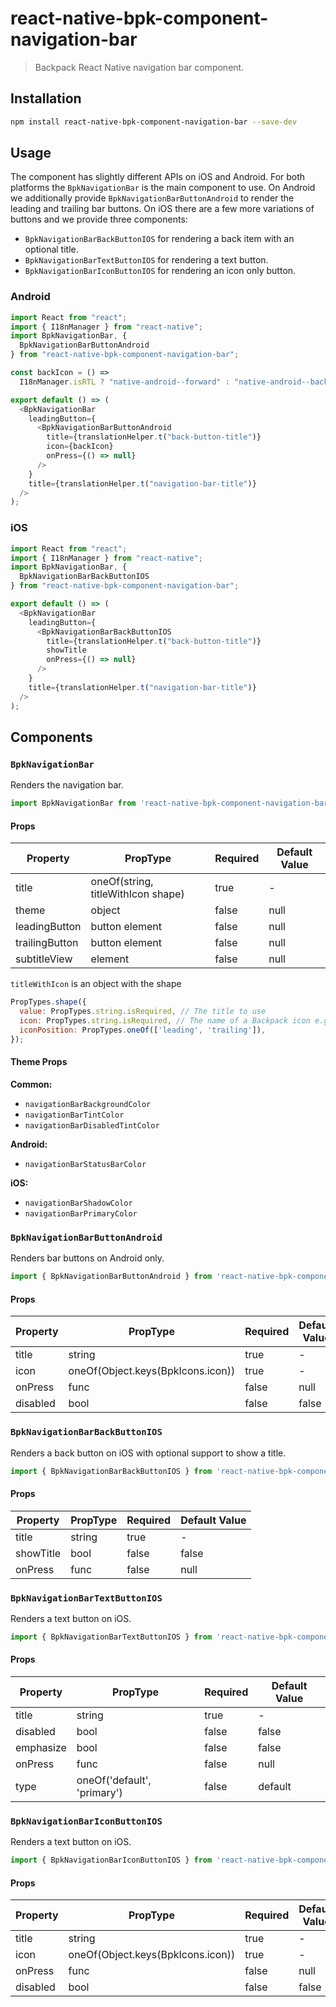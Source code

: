 # react-native-bpk-component-navigation-bar

> Backpack React Native navigation bar component.

## Installation

```sh
npm install react-native-bpk-component-navigation-bar --save-dev
```

## Usage

The component has slightly different APIs on iOS and Android. For both platforms the `BpkNavigationBar` is the main component
to use. On Android we additionally provide `BpkNavigationBarButtonAndroid` to render the leading and trailing bar buttons. On iOS
there are a few more variations of buttons and we provide three components:

+ `BpkNavigationBarBackButtonIOS` for rendering a back item with an optional title.
+ `BpkNavigationBarTextButtonIOS` for rendering a text button.
+ `BpkNavigationBarIconButtonIOS` for rendering an icon only button.

### Android

```js
import React from "react";
import { I18nManager } from "react-native";
import BpkNavigationBar, {
  BpkNavigationBarButtonAndroid
} from "react-native-bpk-component-navigation-bar";

const backIcon = () =>
  I18nManager.isRTL ? "native-android--forward" : "native-android--back";

export default () => (
  <BpkNavigationBar
    leadingButton={
      <BpkNavigationBarButtonAndroid
        title={translationHelper.t("back-button-title")}
        icon={backIcon}
        onPress={() => null}
      />
    }
    title={translationHelper.t("navigation-bar-title")}
  />
);
```

### iOS

```js
import React from "react";
import { I18nManager } from "react-native";
import BpkNavigationBar, {
  BpkNavigationBarBackButtonIOS
} from "react-native-bpk-component-navigation-bar";

export default () => (
  <BpkNavigationBar
    leadingButton={
      <BpkNavigationBarBackButtonIOS
        title={translationHelper.t("back-button-title")}
        showTitle
        onPress={() => null}
      />
    }
    title={translationHelper.t("navigation-bar-title")}
  />
);
```

## Components

### `BpkNavigationBar`

Renders the navigation bar.

```js
import BpkNavigationBar from 'react-native-bpk-component-navigation-bar'
```

#### Props

| Property       | PropType                             | Required | Default Value |
| -------------- | ------------------------------------ | -------- | ------------- |
| title          | oneOf(string, titleWithIcon shape)   | true     | -             |
| theme          | object                               | false    | null          |
| leadingButton  | button element                       | false    | null          |
| trailingButton | button element                       | false    | null          |
| subtitleView   | element                              | false    | null          |

`titleWithIcon` is an object with the shape

```js
PropTypes.shape({
  value: PropTypes.string.isRequired, // The title to use
  icon: PropTypes.string.isRequired, // The name of a Backpack icon e.g "lock"
  iconPosition: PropTypes.oneOf(['leading', 'trailing']),
});
```

#### Theme Props

**Common:**

+ `navigationBarBackgroundColor`
+ `navigationBarTintColor`
+ `navigationBarDisabledTintColor`

**Android:**

+ `navigationBarStatusBarColor`

**iOS:**

+ `navigationBarShadowColor`
+ `navigationBarPrimaryColor`

### `BpkNavigationBarButtonAndroid`

Renders bar buttons on Android only.

```js
import { BpkNavigationBarButtonAndroid } from 'react-native-bpk-component-navigation-bar'
```

#### Props

| Property | PropType                          | Required | Default Value |
| -------- | --------------------------------- | -------- | ------------- |
| title    | string                            | true     | -             |
| icon     | oneOf(Object.keys(BpkIcons.icon)) | true     | -             |
| onPress  | func                              | false    | null          |
| disabled | bool                              | false    | false         |



### `BpkNavigationBarBackButtonIOS`

Renders a back button on iOS with optional support to show a title.

```js
import { BpkNavigationBarBackButtonIOS } from 'react-native-bpk-component-navigation-bar'
```

#### Props

| Property  | PropType | Required | Default Value |
| --------- | -------- | -------- | ------------- |
| title     | string   | true     | -             |
| showTitle | bool     | false    | false         |
| onPress   | func     | false    | null          |

### `BpkNavigationBarTextButtonIOS`

Renders a text button on iOS.

```js
import { BpkNavigationBarTextButtonIOS } from 'react-native-bpk-component-navigation-bar'
```

#### Props

| Property  | PropType                     | Required | Default Value |
| --------- | ---------------------------- | -------- | ------------- |
| title     | string                       | true     | -             |
| disabled  | bool                         | false    | false         |
| emphasize | bool                         | false    | false         |
| onPress   | func                         | false    | null          |
| type      | oneOf('default', 'primary')  | false    | default       |

### `BpkNavigationBarIconButtonIOS`

Renders a text button on iOS.

```js
import { BpkNavigationBarIconButtonIOS } from 'react-native-bpk-component-navigation-bar'
```

#### Props

| Property | PropType                          | Required | Default Value |
| -------- | --------------------------------- | -------- | ------------- |
| title    | string                            | true     | -             |
| icon     | oneOf(Object.keys(BpkIcons.icon)) | true     | -             |
| onPress  | func                              | false    | null          |
| disabled | bool                              | false    | false         |

